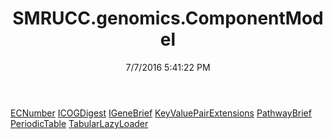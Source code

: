 ﻿---
title: SMRUCC.genomics.ComponentModel
date: 7/7/2016 5:41:22 PM
---

[ECNumber](T-SMRUCC.genomics.ComponentModel.ECNumber.html)
[ICOGDigest](T-SMRUCC.genomics.ComponentModel.ICOGDigest.html)
[IGeneBrief](T-SMRUCC.genomics.ComponentModel.IGeneBrief.html)
[KeyValuePairExtensions](T-SMRUCC.genomics.ComponentModel.KeyValuePairExtensions.html)
[PathwayBrief](T-SMRUCC.genomics.ComponentModel.PathwayBrief.html)
[PeriodicTable](T-SMRUCC.genomics.ComponentModel.PeriodicTable.html)
[TabularLazyLoader](T-SMRUCC.genomics.ComponentModel.TabularLazyLoader.html)
